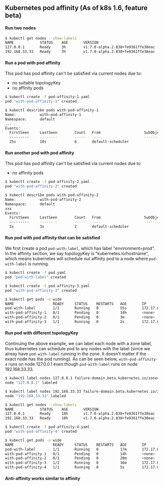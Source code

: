 ## Kubernetes pod affinity (As of k8s 1.6, feature beta)

#### Run two nodes

```sh
$ kubectl get nodes --show-labels
NAME            STATUS    AGE       VERSION                             LABELS
127.0.0.1       Ready     3h        v1.7.0-alpha.2.838+fe9361ffe38eac   beta.kubernetes.io/arch=amd64,beta.kubernetes.io/os=linux,kubernetes.io/hostname=127.0.0.1
192.168.33.33   Ready     3h        v1.7.0-alpha.2.838+fe9361ffe38eac   beta.kubernetes.io/arch=amd64,beta.kubernetes.io/os=linux,kubernetes.io/hostname=192.168.33.33
```

#### Run a pod with pod affinity

This pod has pod affinity can't be satisfied via current nodes due to:
  - no suitable topologyKey
  - no affinity pods

```sh
$ kubectl create -f pod-affinity-1.yaml
pod "with-pod-affinity-1" created

$ kubectl describe pods with-pod-affinity-1
Name:           with-pod-affinity-1
Namespace:      default
...
Events:
  FirstSeen     LastSeen        Count   From                    SubObjectPath   Type            Reason                  Message
  ---------     --------        -----   ----                    -------------   --------        ------                  -------
  25s           10s             6       default-scheduler                       Warning         FailedScheduling        No nodes are available that match all of the following predicates:: MatchInterPodAffinity (2).
```

#### Run another pod with pod affinity

This pod has pod affinity can't be satisfied via current nodes due to
  - no affinity pods

```sh
$ kubectl create -f pod-affinity-2.yaml
pod "with-pod-affinity-2" created

$ kubectl describe pods with-pod-affinity-2
Name:           with-pod-affinity-2
Namespace:      default
xxx
Events:
  FirstSeen     LastSeen        Count   From                    SubObjectPath   Type            Reason                  Message
  ---------     --------        -----   ----                    -------------   --------        ------                  -------
  3s            3s              2       default-scheduler                       Warning         FailedScheduling        No nodes are available that match all of the following predicates:: MatchInterPodAffinity (2).
```

#### Run pod with pod affinity that can be satisfied

We first create a pod `pod-with-label`, which has label "environment=prod". In
the affinity section, we say topologyKey is "kubernetes.io/hostname", which means
kubernetes will schedule out affinity pod to a node where `pod-with-label` is
running.

```sh
$ kubectl create -f pod.yaml
pod "pod-with-label" created

$ kubectl create -f pod-affinity-3.yaml
pod "with-pod-affinity-3" created

$ kubectl get pods -o wide
NAME                  READY     STATUS    RESTARTS   AGE       IP           NODE
pod-with-label        1/1       Running   0          55s       172.17.0.2   192.168.33.33
with-pod-affinity-1   0/1       Pending   0          14h       <none>
with-pod-affinity-2   0/1       Pending   0          3m        <none>
with-pod-affinity-3   1/1       Running   0          2s        172.17.0.3   192.168.33.33
```

#### Run pod with different topologyKey

Continuing the above example, we can label each node with a zone label, thus
kubernetes can schedule pod to any nodes with the label (since we alreay have
`pod-with-label` running in the zone. It doesn't matter if the exact node has
the pod running). As can be seen below, `with-pod-affinity-4` runs on node
127.0.0.1 even though `pod-with-label` runs on node 192.168.33.33.

```sh
$ kubectl label nodes 127.0.0.1 failure-domain.beta.kubernetes.io/zone=cn_east
node "127.0.0.1" labeled

$ kubectl label nodes 192.168.33.33 failure-domain.beta.kubernetes.io/zone=cn_east
node "192.168.33.33" labeled

$ kubectl get nodes --show-labels
NAME            STATUS    AGE       VERSION                             LABELS
127.0.0.1       Ready     18h       v1.7.0-alpha.2.838+fe9361ffe38eac   beta.kubernetes.io/arch=amd64,beta.kubernetes.io/os=linux,failure-domain.beta.kubernetes.io/zone=cn_east,kubernetes.io/hostname=127.0.0.1
192.168.33.33   Ready     18h       v1.7.0-alpha.2.838+fe9361ffe38eac   beta.kubernetes.io/arch=amd64,beta.kubernetes.io/os=linux,failure-domain.beta.kubernetes.io/zone=cn_east,kubernetes.io/hostname=192.168.33.33

$ kubectl create -f pod-affinity-4.yaml
pod "with-pod-affinity-4" created

$ kubectl get pods -o wide
NAME                  READY     STATUS    RESTARTS   AGE       IP           NODE
pod-with-label        1/1       Running   0          17m       172.17.0.2   192.168.33.33
with-pod-affinity-1   0/1       Pending   0          14h       <none>
with-pod-affinity-2   0/1       Pending   0          20m       <none>
with-pod-affinity-3   1/1       Running   0          16m       172.17.0.3   192.168.33.33
with-pod-affinity-4   1/1       Running   0          5s        172.17.0.3   127.0.0.1
```

#### Anti-affinity works similar to affinity
